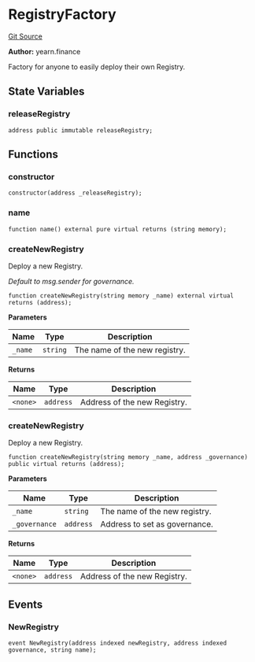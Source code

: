 <!-- markdownlint-disable MD024 MD034 MD036 -->
# RegistryFactory

[Git Source](https://github.com/yearn/vault-periphery/blob/68b201f38716a8ab5aa5cedce51a90f52c89578b/src/registry/RegistryFactory.sol)

**Author:**
yearn.finance

Factory for anyone to easily deploy their own Registry.

## State Variables

### releaseRegistry

```solidity
address public immutable releaseRegistry;
```

## Functions

### constructor

```solidity
constructor(address _releaseRegistry);
```

### name

```solidity
function name() external pure virtual returns (string memory);
```

### createNewRegistry

Deploy a new Registry.

*Default to msg.sender for governance.*

```solidity
function createNewRegistry(string memory _name) external virtual returns (address);
```

**Parameters**

|Name|Type|Description|
|----|----|-----------|
|`_name`|`string`|The name of the new registry.|

**Returns**

|Name|Type|Description|
|----|----|-----------|
|`<none>`|`address`|Address of the new Registry.|

### createNewRegistry

Deploy a new Registry.

```solidity
function createNewRegistry(string memory _name, address _governance) public virtual returns (address);
```

**Parameters**

|Name|Type|Description|
|----|----|-----------|
|`_name`|`string`|The name of the new registry.|
|`_governance`|`address`|Address to set as governance.|

**Returns**

|Name|Type|Description|
|----|----|-----------|
|`<none>`|`address`|Address of the new Registry.|

## Events

### NewRegistry

```solidity
event NewRegistry(address indexed newRegistry, address indexed governance, string name);
```
